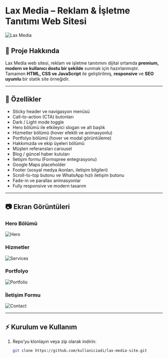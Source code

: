 # Lax Media – Reklam & İşletme Tanıtımı Web Sitesi

![Lax Media](https://picsum.photos/seed/logo/300/100)

## 📌 Proje Hakkında
Lax Media web sitesi, reklam ve işletme tanıtımını dijital ortamda **premium, modern ve kullanıcı dostu bir şekilde** sunmak için hazırlanmıştır.  
Tamamen **HTML, CSS ve JavaScript** ile geliştirilmiş, **responsive** ve **SEO uyumlu** bir statik site örneğidir.

---

## 💎 Özellikler
- Sticky header ve navigasyon menüsü  
- Call-to-action (CTA) butonları  
- Dark / Light mode toggle  
- Hero bölümü ile etkileyici slogan ve alt başlık  
- Hizmetler bölümü (hover efektli ve animasyonlu)  
- Portfolyo bölümü (hover ve modal görüntüleme)  
- Hakkımızda ve ekip üyeleri bölümü  
- Müşteri referansları carousel  
- Blog / güncel haber kutuları  
- İletişim formu (Formspree entegrasyonu)  
- Google Maps placeholder  
- Footer (sosyal medya ikonları, iletişim bilgileri)  
- Scroll-to-top butonu ve WhatsApp hızlı iletişim butonu  
- Fade-in ve parallax animasyonlar  
- Fully responsive ve modern tasarım  

---

## 📷 Ekran Görüntüleri
### Hero Bölümü
![Hero](https://picsum.photos/seed/hero/800/400)

### Hizmetler
![Services](https://picsum.photos/seed/services/800/400)

### Portfolyo
![Portfolio](https://picsum.photos/seed/portfolio/800/400)

### İletişim Formu
![Contact](https://picsum.photos/seed/contact/800/400)

---

## ⚡ Kurulum ve Kullanım
1. Repo’yu klonlayın veya zip olarak indirin:  
   ```bash
   git clone https://github.com/kullaniciadi/lax-media-site.git
